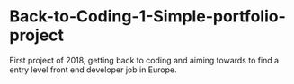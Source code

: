 # Back-to-Coding-1-Simple-portfolio-project
First project of 2018, getting back to coding and aiming towards to find a entry level front end developer job in Europe.
